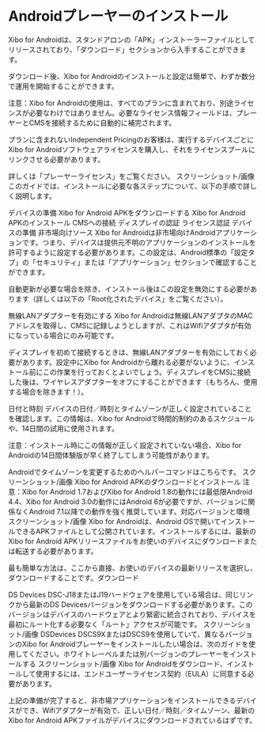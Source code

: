 <!--toc=android_install-->

# Androidプレーヤーのインストール

Xibo for Androidは、スタンドアロンの「APK」インストーラーファイルとしてリリースされており、「ダウンロード」セクションから入手することができます。

ダウンロード後、Xibo for Androidのインストールと設定は簡単で、わずか数分で運用を開始することができます。

注意：Xibo for Androidの使用は、すべてのプランに含まれており、別途ライセンスが必要なわけではありません。必要なライセンス情報フィールドは、プレーヤーとCMSを接続するために自動的に補完されます。

プランに含まれないIndependent Pricingのお客様は、実行するデバイスごとにXibo for Androidソフトウェアライセンスを購入し、それをライセンスプールにリンクさせる必要があります。

詳しくは「プレーヤーライセンス」をご覧ください。
スクリーンショット/画像
このガイドでは、インストールに必要な各ステップについて、以下の手順で詳しく説明します。

デバイスの準備
Xibo for Android APKをダウンロードする
Xibo for Android APKのインストール
CMSへの接続
ディスプレイの認証
ライセンス認証
デバイスの準備
非市場向けソース
Xibo for Androidは非市場向けAndroidアプリケーションです。つまり、デバイスは提供元不明のアプリケーションのインストールを許可するように設定する必要があります。この設定は、Android標準の「設定タブ」の「セキュリティ」または「アプリケーション」セクションで確認することができます。


自動更新が必要な場合を除き、インストール後はこの設定を無効にする必要があります（詳しくは以下の「Root化されたデバイス」をご覧ください）。

無線LANアダプターを有効にする
Xibo for Androidは無線LANアダプタのMACアドレスを取得し、CMSに記録しようとしますが、これはWifiアダプタが有効になっている場合にのみ可能です。

ディスプレイを初めて接続するときは、無線LANアダプターを有効にしておく必要があります。設定中にXibo for Androidから離れる必要がないように、インストール前にこの作業を行っておくとよいでしょう。ディスプレイをCMSに接続した後は、ワイヤレスアダプターをオフにすることができます（もちろん、使用する場合を除きます！）。

日付と時刻
デバイスの日付／時刻とタイムゾーンが正しく設定されていることを確認します。この情報は、Xibo for Androidで時間的制約のあるスケジュールや、14日間の試用に使用されます。

注意：インストール時にこの情報が正しく設定されていない場合、Xibo for Androidの14日間体験版が早く終了してしまう可能性があります。

Androidでタイムゾーンを変更するためのヘルパーコマンドはこちらです。
スクリーンショット/画像
Xibo for Android APKのダウンロードとインストール
注意：Xibo for Android 1.7およびXibo for Android 1.8の動作には最低限Android 4.4、Xibo for Android 3.0の動作にはAndroid 6が必要ですが、バージョンに関係なくAndroid 7.1以降での動作を強く推奨しています。対応バージョンと環境
スクリーンショット/画像
Xibo for Androidは、Android OSで開いてインストールできるAPKファイルとして公開されています。インストールするには、最新のXibo for Android APKリリースファイルをお使いのデバイスにダウンロードまたは転送する必要があります。

最も簡単な方法は、ここから直接、お使いのデバイスの最新リリースを選択し、ダウンロードすることです。ダウンロード

DS Devices DSC-J18またはJ19ハードウェアを使用している場合は、同じリンクから最新のDS Devicesバージョンをダウンロードする必要があります。このバージョンはデバイスのハードウェアとより緊密に統合されており、デバイスを最初にルート化する必要なく「ルート」アクセスが可能です。
スクリーンショット/画像
DSDevices DSCS9XまたはDSCS9を使用していて、異なるバージョンのXibo for Androidプレーヤーをインストールしたい場合は、次のガイドを使用してください。ホワイトレーベルまたは別バージョンのプレーヤーをインストールする
スクリーンショット/画像
Xibo for Androidをダウンロード、インストールして使用するには、エンドユーザーライセンス契約（EULA）に同意する必要があります。

上記の準備が完了すると、非市場アプリケーションをインストールできるデバイスができ、Wifiアダプターが有効で、正しい日付／時刻／タイムゾーン、最新のXibo for Android APKファイルがデバイスにダウンロードされているはずです。

